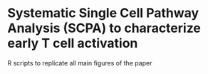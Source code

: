 # Systematic Single Cell Pathway Analysis (SCPA) to characterize early T cell activation
R scripts to replicate all main figures of the paper
